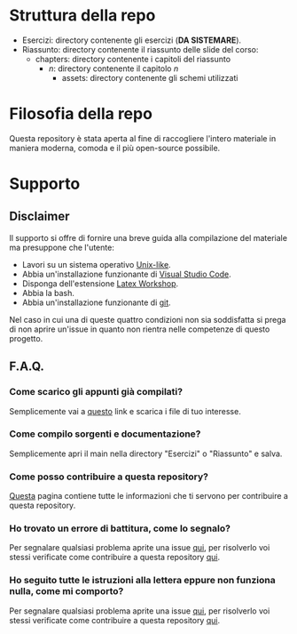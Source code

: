 # Struttura della repo
* Esercizi: directory contenente gli esercizi (**DA SISTEMARE**).
* Riassunto: directory contenente il riassunto delle slide del corso:
    *  chapters: directory contenente i capitoli del riassunto
        * *n*: directory contenente il capitolo *n*
            * assets: directory contenente gli schemi utilizzati

# Filosofia della repo
Questa repository è stata aperta al fine di raccogliere l'intero materiale in maniera moderna, comoda e il più open-source possibile.

# Supporto
## Disclaimer
Il supporto si offre di fornire una breve guida alla compilazione del materiale ma presuppone che l'utente:
* Lavori su un sistema operativo [Unix-like](https://en.wikipedia.org/wiki/Unix-like).
* Abbia un'installazione funzionante di [Visual Studio Code](https://code.visualstudio.com/download).
* Disponga dell'estensione [Latex Workshop](https://marketplace.visualstudio.com/items?itemName=James-Yu.latex-workshop).
* Abbia la bash.
* Abbia un'installazione funzionante di [git](https://git-scm.com/).

Nel caso in cui una di queste quattro condizioni non sia soddisfatta si prega di non aprire un'issue in quanto non rientra nelle competenze di questo progetto.

## F.A.Q.
### Come scarico gli appunti già compilati?

Semplicemente vai a [questo](https://github.com/UniPR-Informatica/Reti-Di-Calcolatori/releases) link e scarica i file di tuo interesse.

### Come compilo sorgenti e documentazione?

Semplicemente apri il main nella directory "Esercizi" o "Riassunto" e salva.

### Come posso contribuire a questa repository?

[Questa](CONTRIBUTING.md) pagina contiene tutte le informazioni che ti servono per contribuire a questa repository.

### Ho trovato un errore di battitura, come lo segnalo?

Per segnalare qualsiasi problema aprite una issue [qui](https://github.com/UniPR-Informatica/Reti-Di-Calcolatori/issues/new), per risolverlo voi stessi verificate come contribuire a questa repository [qui](CONTRIBUTING.md).

### Ho seguito tutte le istruzioni alla lettera eppure non funziona nulla, come mi comporto?

Per segnalare qualsiasi problema aprite una issue [qui](https://github.com/UniPR-Informatica/Reti-Di-Calcolatori/issues/new), per risolverlo voi stessi verificate come contribuire a questa repository [qui](CONTRIBUTING.md).